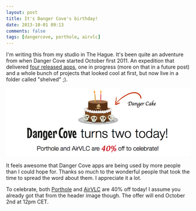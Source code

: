 ```yaml
---
layout: post
title: It's Danger Cove's birthday!
date: 2013-10-01 09:13
comments: false
tags: [dangercove, porthole, airvlc]
---
```


I'm writing this from my studio in The Hague. It's been quite an adventure from 
when Danger Cove started October first 2011. An expedition that delivered [four
released apps](http://www.dangercove.com), one in progress (more on that in a 
future post) and a whole bunch of projects that looked cool at first, but now live in a folder called "shelved" ;).

<!-- more -->

![Danger Cove turns two today! Porthole and AirVLC are 40% off to celebrate!](/assets/img/old/content/dangercove-two.jpg)

It feels awesome that Danger Cove apps are being used by more people than I could
hope for. Thanks so much to the wonderful people that took the time to spread 
the word about them. I appreciate it a lot.

To celebrate, both [Porthole](http://www.getporthole.com) and 
[AirVLC](http://www.dangercove.com/airvlc) are 40% off today! I assume you 
already got that from the header image though. The offer will end October
2nd at 12pm CET.
